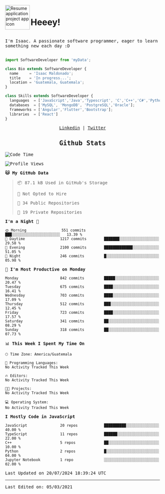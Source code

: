 <img align="left" width="80" height="80" src="https://raw.githubusercontent.com/sidbelbase/sidbelbase/master/wave.gif" alt="Resume application project app icon">

# Heeey!
 
</br>
 
<samp>
I'm Isaac. A passionate software programmer, eager to learn something new each day :D
</samp>
</br></br>



```js
import SoftwareDeveloper from 'myData';

class Bio extends SoftwareDeveloper {
  name     = 'Isaac Maldonado';
  title    = 'In progress...';
  location = 'Guatemala, Guatemala';
}

class Skills extends SoftwareDeveloper {
  languages  = ['JavaScript','Java','Typescript', 'C','C++','C#','Python','Assembly','Dart','Go'];
  databases  = ['MySQL', 'MongoDB', 'PostgreSQL','Oracle'];
  frameworks = ['Angular','Flutter','Bootstrap'];
  libraries  = ['React']
}
```

</p>
<samp>
<p align="center">
<a href="www.linkedin.com/in/isaac-maldonado-4745b2194">Linkedin</a> | <a href="https://twitter.com/Anaklusmos99">Twitter</a>
</p>

<h2 align="center"><samp>Github Stats</samp></h2>

<!--START_SECTION:waka-->
![Code Time](http://img.shields.io/badge/Code%20Time-440%20hrs%2053%20mins-blue)

![Profile Views](http://img.shields.io/badge/Profile%20Views-0-blue)

**🐱 My GitHub Data** 

> 📦 87.1 kB Used in GitHub's Storage 
 > 
> 🚫 Not Opted to Hire
 > 
> 📜 34 Public Repositories 
 > 
> 🔑 19 Private Repositories 
 > 
**I'm a Night 🦉** 

```text
🌞 Morning                551 commits         ███░░░░░░░░░░░░░░░░░░░░░░   13.39 % 
🌆 Daytime                1217 commits        ███████░░░░░░░░░░░░░░░░░░   29.58 % 
🌃 Evening                2100 commits        █████████████░░░░░░░░░░░░   51.05 % 
🌙 Night                  246 commits         █░░░░░░░░░░░░░░░░░░░░░░░░   05.98 % 
```
📅 **I'm Most Productive on Monday** 

```text
Monday                   842 commits         █████░░░░░░░░░░░░░░░░░░░░   20.47 % 
Tuesday                  675 commits         ████░░░░░░░░░░░░░░░░░░░░░   16.41 % 
Wednesday                703 commits         ████░░░░░░░░░░░░░░░░░░░░░   17.09 % 
Thursday                 512 commits         ███░░░░░░░░░░░░░░░░░░░░░░   12.45 % 
Friday                   723 commits         ████░░░░░░░░░░░░░░░░░░░░░   17.57 % 
Saturday                 341 commits         ██░░░░░░░░░░░░░░░░░░░░░░░   08.29 % 
Sunday                   318 commits         ██░░░░░░░░░░░░░░░░░░░░░░░   07.73 % 
```


📊 **This Week I Spent My Time On** 

```text
🕑︎ Time Zone: America/Guatemala

💬 Programming Languages: 
No Activity Tracked This Week

🔥 Editors: 
No Activity Tracked This Week

🐱‍💻 Projects: 
No Activity Tracked This Week

💻 Operating System: 
No Activity Tracked This Week
```

**I Mostly Code in JavaScript** 

```text
JavaScript               20 repos            ██████████░░░░░░░░░░░░░░░   40.00 % 
TypeScript               11 repos            ██████░░░░░░░░░░░░░░░░░░░   22.00 % 
C++                      5 repos             ██░░░░░░░░░░░░░░░░░░░░░░░   10.00 % 
Python                   2 repos             █░░░░░░░░░░░░░░░░░░░░░░░░   04.00 % 
Jupyter Notebook         1 repo              ░░░░░░░░░░░░░░░░░░░░░░░░░   02.00 % 
```




 Last Updated on 20/07/2024 18:39:24 UTC
<!--END_SECTION:waka-->

------

Last Edited on: 05/03/2021

